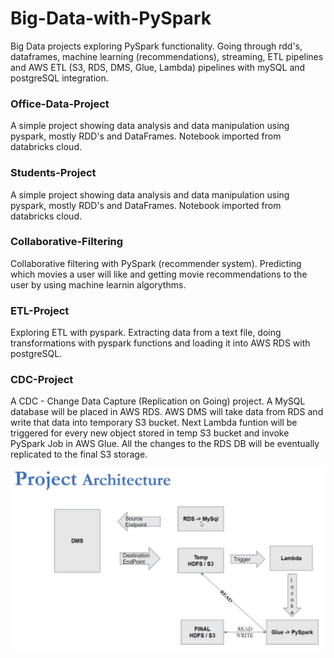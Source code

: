 # Big-Data-with-PySpark
Big Data projects exploring PySpark functionality. Going through rdd's, dataframes, machine learning (recommendations), streaming, ETL pipelines and AWS ETL (S3, RDS, DMS, Glue, Lambda) pipelines with mySQL and postgreSQL integration.

### Office-Data-Project ###
A simple project showing data analysis and data manipulation using pyspark, mostly RDD's and DataFrames.
Notebook imported from databricks cloud.

### Students-Project ###
A simple project showing data analysis and data manipulation using pyspark, mostly RDD's and DataFrames.
Notebook imported from databricks cloud.

### Collaborative-Filtering ###
Collaborative filtering with PySpark (recommender system). 
Predicting which movies a user will like and getting movie recommendations to the user by using machine learnin algorythms.

### ETL-Project ###
Exploring ETL with pyspark. Extracting data from a text file, 
doing transformations with pyspark functions and loading it into AWS RDS with postgreSQL.

### CDC-Project ###
A CDC - Change Data Capture (Replication on Going) project.
A MySQL database will be placed in AWS RDS. 
AWS DMS will take data from RDS and write that data into temporary S3 bucket.
Next Lambda funtion will be triggered for every new object stored in temp S3 bucket 
and invoke PySpark Job in AWS Glue.
All the changes to the RDS DB will be eventually replicated to the final S3 storage.

![chart](https://github.com/rafaski1/Big-Data-with-PySpark/blob/main/CDC.PNG?raw=true)
